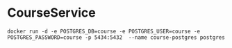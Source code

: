 # CourseService

```shell
docker run -d -e POSTGRES_DB=course -e POSTGRES_USER=course -e POSTGRES_PASSWORD=course -p 5434:5432  --name course-postgres postgres
```